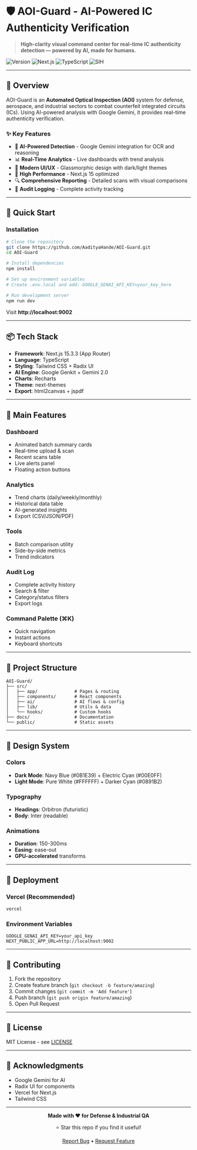 # 🛡️ AOI-Guard - AI-Powered IC Authenticity Verification

> **High-clarity visual command center for real-time IC authenticity detection — powered by AI, made for humans.**

![Version](https://img.shields.io/badge/version-1.0.0-blue.svg)
![Next.js](https://img.shields.io/badge/Next.js-15.3.3-black)
![TypeScript](https://img.shields.io/badge/TypeScript-5.0-blue)
![SIH](https://img.shields.io/badge/SIH-2024-orange)

---

## 🎯 Overview

AOI-Guard is an **Automated Optical Inspection (AOI)** system for defense, aerospace, and industrial sectors to combat counterfeit integrated circuits (ICs). Using AI-powered analysis with Google Gemini, it provides real-time authenticity verification.

### ✨ Key Features

- 🤖 **AI-Powered Detection** - Google Gemini integration for OCR and reasoning
- 📊 **Real-Time Analytics** - Live dashboards with trend analysis
- 🎨 **Modern UI/UX** - Glassmorphic design with dark/light themes
- 🚀 **High Performance** - Next.js 15 optimized
- 🔍 **Comprehensive Reporting** - Detailed scans with visual comparisons
- 🔐 **Audit Logging** - Complete activity tracking

---

## 🚀 Quick Start

### Installation

```bash
# Clone the repository
git clone https://github.com/AadityaHande/AOI-Guard.git
cd AOI-Guard

# Install dependencies
npm install

# Set up environment variables
# Create .env.local and add: GOOGLE_GENAI_API_KEY=your_key_here

# Run development server
npm run dev
```

Visit **http://localhost:9002**

---

## 📦 Tech Stack

- **Framework**: Next.js 15.3.3 (App Router)
- **Language**: TypeScript
- **Styling**: Tailwind CSS + Radix UI
- **AI Engine**: Google Genkit + Gemini 2.0
- **Charts**: Recharts
- **Theme**: next-themes
- **Export**: html2canvas + jspdf

---

## 🎯 Main Features

### Dashboard
- Animated batch summary cards
- Real-time upload & scan
- Recent scans table
- Live alerts panel
- Floating action buttons

### Analytics
- Trend charts (daily/weekly/monthly)
- Historical data table
- AI-generated insights
- Export (CSV/JSON/PDF)

### Tools
- Batch comparison utility
- Side-by-side metrics
- Trend indicators

### Audit Log
- Complete activity history
- Search & filter
- Category/status filters
- Export logs

### Command Palette (⌘K)
- Quick navigation
- Instant actions
- Keyboard shortcuts

---

## 📁 Project Structure

```
AOI-Guard/
├── src/
│   ├── app/              # Pages & routing
│   ├── components/       # React components
│   ├── ai/               # AI flows & config
│   ├── lib/              # Utils & data
│   └── hooks/            # Custom hooks
├── docs/                 # Documentation
└── public/               # Static assets
```

---

## 🎨 Design System

### Colors
- **Dark Mode**: Navy Blue (#0B1E39) + Electric Cyan (#00E0FF)
- **Light Mode**: Pure White (#FFFFFF) + Darker Cyan (#0891B2)

### Typography
- **Headings**: Orbitron (futuristic)
- **Body**: Inter (readable)

### Animations
- **Duration**: 150-300ms
- **Easing**: ease-out
- **GPU-accelerated** transforms

---

## 🚢 Deployment

### Vercel (Recommended)
```bash
vercel
```

### Environment Variables
```env
GOOGLE_GENAI_API_KEY=your_api_key
NEXT_PUBLIC_APP_URL=http://localhost:9002
```

---

## 🤝 Contributing

1. Fork the repository
2. Create feature branch (`git checkout -b feature/amazing`)
3. Commit changes (`git commit -m 'Add feature'`)
4. Push branch (`git push origin feature/amazing`)
5. Open Pull Request

---

## 📄 License

MIT License - see [LICENSE](LICENSE)

---

## 🙏 Acknowledgments

- Google Gemini for AI
- Radix UI for components
- Vercel for Next.js
- Tailwind CSS

---

<div align="center">

**Made with ❤️ for Defense & Industrial QA**

⭐ Star this repo if you find it useful!

[Report Bug](https://github.com/AadityaHande/AOI-Guard/issues) • [Request Feature](https://github.com/AadityaHande/AOI-Guard/issues)

</div>

